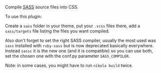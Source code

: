 Compile [SASS](http://sass-lang.com/) source files into CSS.

To use this plugin:

Create a `sass` folder in your theme, put your `.scss` files there, add a `sass/targets` file listing the files you
want compiled.

Also don't forget to set the right SASS compiler, usually the most used was `sass` installed with `ruby-sass` but is now deprecated basically everywhere. Instead `sassc` it is the new one (and it is compatible) so you can use both, set the chosen one with the conf.py parameter `SASS_COMPILER`.

Note: in some cases, you might have to run `nikola build` twice.
